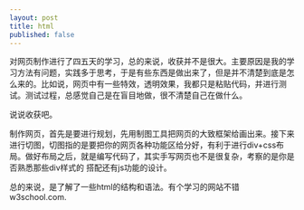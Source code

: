 ```yaml
---
layout: post
title: html
published: false
---
```


对网页制作进行了四五天的学习，总的来说，收获并不是很大。主要原因是我的学习方法有问题，实践多于思考，于是有些东西是做出来了，但是并不清楚到底是怎么来的。比如说，网页中有一些特效，透明效果，我都只是粘贴代码，并进行测试。测试过程，总感觉自己是在盲目地做，很不清楚自己在做什么。
   
 说说收获吧。

制作网页，首先是要进行规划，先用制图工具把网页的大致框架给画出来。接下来进行切图，切图指的是要把你的网页各种功能区给分好，有利于进行div+css布局。做好布局之后，就是编写代码了，其实手写网页也不是很复杂，考察的是你是否熟悉那些div样式的
搭配还有js功能的设计。

   总的来说，是了解了一些html的结构和语法。有个学习的网站不错w3school.com.